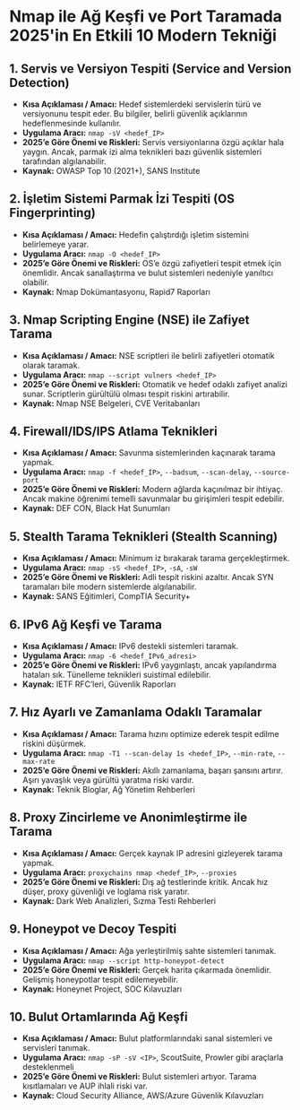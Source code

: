 # Nmap ile Ağ Keşfi ve Port Taramada 2025'in En Etkili 10 Modern Tekniği

## 1. Servis ve Versiyon Tespiti (Service and Version Detection)

- **Kısa Açıklaması / Amacı:** Hedef sistemlerdeki servislerin türü ve versiyonunu tespit eder. Bu bilgiler, belirli güvenlik açıklarının hedeflenmesinde kullanılır.
- **Uygulama Aracı:** `nmap -sV <hedef_IP>`
- **2025’e Göre Önemi ve Riskleri:** Servis versiyonlarına özgü açıklar hala yaygın. Ancak, parmak izi alma teknikleri bazı güvenlik sistemleri tarafından algılanabilir.
- **Kaynak:** OWASP Top 10 (2021+), SANS Institute

## 2. İşletim Sistemi Parmak İzi Tespiti (OS Fingerprinting)

- **Kısa Açıklaması / Amacı:** Hedefin çalıştırdığı işletim sistemini belirlemeye yarar.
- **Uygulama Aracı:** `nmap -O <hedef_IP>`
- **2025’e Göre Önemi ve Riskleri:** OS’e özgü zafiyetleri tespit etmek için önemlidir. Ancak sanallaştırma ve bulut sistemleri nedeniyle yanıltıcı olabilir.
- **Kaynak:** Nmap Dokümantasyonu, Rapid7 Raporları

## 3. Nmap Scripting Engine (NSE) ile Zafiyet Tarama

- **Kısa Açıklaması / Amacı:** NSE scriptleri ile belirli zafiyetleri otomatik olarak taramak.
- **Uygulama Aracı:** `nmap --script vulners <hedef_IP>`
- **2025’e Göre Önemi ve Riskleri:** Otomatik ve hedef odaklı zafiyet analizi sunar. Scriptlerin gürültülü olması tespit riskini artırabilir.
- **Kaynak:** Nmap NSE Belgeleri, CVE Veritabanları

## 4. Firewall/IDS/IPS Atlama Teknikleri

- **Kısa Açıklaması / Amacı:** Savunma sistemlerinden kaçınarak tarama yapmak.
- **Uygulama Aracı:** `nmap -f <hedef_IP>`, `--badsum`, `--scan-delay`, `--source-port`
- **2025’e Göre Önemi ve Riskleri:** Modern ağlarda kaçınılmaz bir ihtiyaç. Ancak makine öğrenimi temelli savunmalar bu girişimleri tespit edebilir.
- **Kaynak:** DEF CON, Black Hat Sunumları

## 5. Stealth Tarama Teknikleri (Stealth Scanning)

- **Kısa Açıklaması / Amacı:** Minimum iz bırakarak tarama gerçekleştirmek.
- **Uygulama Aracı:** `nmap -sS <hedef_IP>`, `-sA`, `-sW`
- **2025’e Göre Önemi ve Riskleri:** Adli tespit riskini azaltır. Ancak SYN taramaları bile modern sistemlerde algılanabilir.
- **Kaynak:** SANS Eğitimleri, CompTIA Security+

## 6. IPv6 Ağ Keşfi ve Tarama

- **Kısa Açıklaması / Amacı:** IPv6 destekli sistemleri taramak.
- **Uygulama Aracı:** `nmap -6 <hedef_IPv6_adresi>`
- **2025’e Göre Önemi ve Riskleri:** IPv6 yaygınlaştı, ancak yapılandırma hataları sık. Tünelleme teknikleri suistimal edilebilir.
- **Kaynak:** IETF RFC’leri, Güvenlik Raporları

## 7. Hız Ayarlı ve Zamanlama Odaklı Taramalar

- **Kısa Açıklaması / Amacı:** Tarama hızını optimize ederek tespit edilme riskini düşürmek.
- **Uygulama Aracı:** `nmap -T1 --scan-delay 1s <hedef_IP>`, `--min-rate`, `--max-rate`
- **2025’e Göre Önemi ve Riskleri:** Akıllı zamanlama, başarı şansını artırır. Aşırı yavaşlık veya gürültü yaratma riski vardır.
- **Kaynak:** Teknik Bloglar, Ağ Yönetim Rehberleri

## 8. Proxy Zincirleme ve Anonimleştirme ile Tarama

- **Kısa Açıklaması / Amacı:** Gerçek kaynak IP adresini gizleyerek tarama yapmak.
- **Uygulama Aracı:** `proxychains nmap <hedef_IP>`, `--proxies`
- **2025’e Göre Önemi ve Riskleri:** Dış ağ testlerinde kritik. Ancak hız düşer, proxy güvenliği ve loglama risk yaratır.
- **Kaynak:** Dark Web Analizleri, Sızma Testi Rehberleri

## 9. Honeypot ve Decoy Tespiti

- **Kısa Açıklaması / Amacı:** Ağa yerleştirilmiş sahte sistemleri tanımak.
- **Uygulama Aracı:** `nmap --script http-honeypot-detect`
- **2025’e Göre Önemi ve Riskleri:** Gerçek harita çıkarmada önemlidir. Gelişmiş honeypotlar tespit edilemeyebilir.
- **Kaynak:** Honeynet Project, SOC Kılavuzları

## 10. Bulut Ortamlarında Ağ Keşfi

- **Kısa Açıklaması / Amacı:** Bulut platformlarındaki sanal sistemleri ve servisleri tanımak.
- **Uygulama Aracı:** `nmap -sP -sV <IP>`, ScoutSuite, Prowler gibi araçlarla desteklenmeli
- **2025’e Göre Önemi ve Riskleri:** Bulut sistemleri artıyor. Tarama kısıtlamaları ve AUP ihlali riski var.
- **Kaynak:** Cloud Security Alliance, AWS/Azure Güvenlik Kılavuzları
